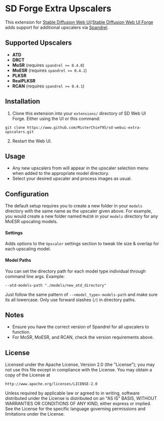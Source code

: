 # SD Forge Extra Upscalers

This extension for [Stable Diffusion Web UI](https://github.com/AUTOMATIC1111/stable-diffusion-webui)/[Stable Diffusion Web UI Forge](https://github.com/lllyasviel/stable-diffusion-webui-forge) adds support for additional upscalers via [Spandrel](https://github.com/chaiNNer-org/spandrel).

## Supported Upscalers

- **ATD**
- **DRCT**
- **MoSR** (requires `spandrel >= 0.4.0`)
- **MoESR** (requires `spandrel >= 0.4.1`)
- **PLKSR**
- **RealPLKSR**
- **RCAN** (requires `spandrel >= 0.4.1`)

## Installation

1. Clone this extension into your `extensions/` directory of SD Web UI Forge. Either using the UI or this command:
```git
git clone https://www.github.com/MisterChief95/sd-webui-extra-upscalers.git
```
2. Restart the Web UI.

## Usage

- Any new upscalers from will appear in the upscaler selection menu when added to the appropriate model directory.
- Select your desired upscaler and process images as usual.

## Configuration

The default setup requires you to create a new folder in your `models` directory with the same name as the upscaler given above.
For example, you would create a new folder named `MoESR` in your `models` directory for any MoESR upscaling models.

#### Settings

Adds options to the `Upscaler` settings section to tweak tile size & overlap for each upscaling model.

#### Model Paths

You can set the directory path for each model type individual through command line args. Example:

```shell
--atd-models-path "./models/new_atd_directory"
```

Just follow the same pattern of `--<model_type>-models-path` and make sure its all lowercase. Only use forward slashes (`/`) in directory paths.

## Notes

- Ensure you have the correct version of Spandrel for all upscalers to function.
- For MoSR, MoESR, and RCAN, check the version requirements above.

## License

Licensed under the Apache License, Version 2.0 (the "License"); you may not use this file except in compliance with the License. You may obtain a copy of the License at

```
http://www.apache.org/licenses/LICENSE-2.0
```

Unless required by applicable law or agreed to in writing, software distributed under the License is distributed on an "AS IS" BASIS, WITHOUT WARRANTIES OR CONDITIONS OF ANY KIND, either express or implied. See the License for the specific language governing permissions and limitations under the License.
